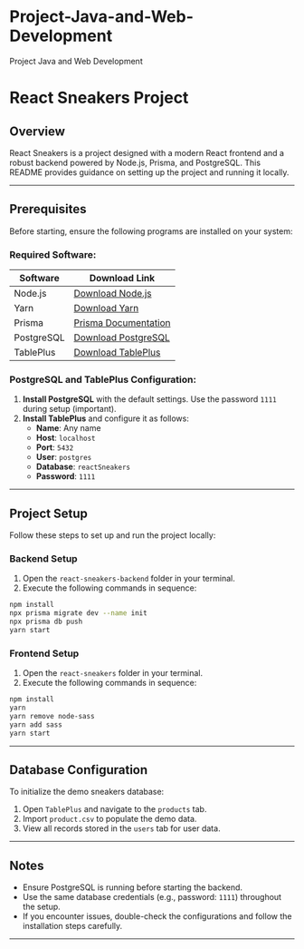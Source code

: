 # Project-Java-and-Web-Development
Project Java and Web Development

# React Sneakers Project

## Overview
React Sneakers is a project designed with a modern React frontend and a robust backend powered by Node.js, Prisma, and PostgreSQL. This README provides guidance on setting up the project and running it locally.

---

## Prerequisites

Before starting, ensure the following programs are installed on your system:

### Required Software:

| Software      | Download Link                                                                 |
|---------------|-------------------------------------------------------------------------------|
| Node.js       | [Download Node.js](https://nodejs.org/)                                      |
| Yarn          | [Download Yarn](https://classic.yarnpkg.com/lang/en/docs/install/)          |
| Prisma        | [Prisma Documentation](https://www.prisma.io/docs/getting-started)          |
| PostgreSQL    | [Download PostgreSQL](https://www.postgresql.org/download/)                 |
| TablePlus     | [Download TablePlus](https://tableplus.com/)                                 |

### PostgreSQL and TablePlus Configuration:

1. **Install PostgreSQL** with the default settings. Use the password `1111` during setup (important).
2. **Install TablePlus** and configure it as follows:
   - **Name**: Any name
   - **Host**: `localhost`
   - **Port**: `5432`
   - **User**: `postgres`
   - **Database**: `reactSneakers`
   - **Password**: `1111`

---

## Project Setup

Follow these steps to set up and run the project locally:

### Backend Setup

1. Open the `react-sneakers-backend` folder in your terminal.
2. Execute the following commands in sequence:

```bash
npm install
npx prisma migrate dev --name init
npx prisma db push
yarn start
```

### Frontend Setup

1. Open the `react-sneakers` folder in your terminal.
2. Execute the following commands in sequence:

```bash
npm install
yarn
yarn remove node-sass
yarn add sass
yarn start
```

---

## Database Configuration

To initialize the demo sneakers database:

1. Open `TablePlus` and navigate to the `products` tab.
2. Import `product.csv` to populate the demo data.
3. View all records stored in the `users` tab for user data.

---

## Notes

- Ensure PostgreSQL is running before starting the backend.
- Use the same database credentials (e.g., password: `1111`) throughout the setup.
- If you encounter issues, double-check the configurations and follow the installation steps carefully.

---

